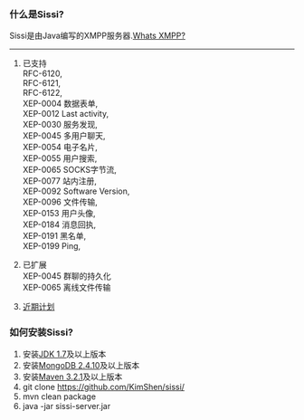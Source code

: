 ### 什么是Sissi?
Sissi是由Java编写的XMPP服务器.[Whats XMPP?](http://xmpp.org/)
***
1. 已支持  
RFC-6120,  
RFC-6121,  
RFC-6122,  
XEP-0004 数据表单,  
XEP-0012 Last activity,  
XEP-0030 服务发现,  
XEP-0045 多用户聊天,  
XEP-0054 电子名片,  
XEP-0055 用户搜索,  
XEP-0065 SOCKS字节流,  
XEP-0077 站内注册,  
XEP-0092 Software Version,  
XEP-0096 文件传输,   
XEP-0153 用户头像,   
XEP-0184 消息回执,    
XEP-0191 黑名单,  
XEP-0199 Ping,    

2. 已扩展  
XEP-0045 群聊的持久化  
XEP-0065 离线文件传输  

3. [近期计划](https://github.com/KimShen/sissi/wiki/%E8%BF%91%E6%9C%9F%E8%AE%A1%E5%88%92)

### 如何安装Sissi?
1. 安装[JDK 1.7](http://www.oracle.com/technetwork/cn/java/javase/downloads/jdk7-downloads-1880260.html)及以上版本
2. 安装[MongoDB 2.4.10](http://www.mongodb.org/downloads)及以上版本   
3. 安装[Maven 3.2.1](http://maven.apache.org/)及以上版本
4. git clone https://github.com/KimShen/sissi/  
5. mvn clean package  
6. java -jar sissi-server.jar  



